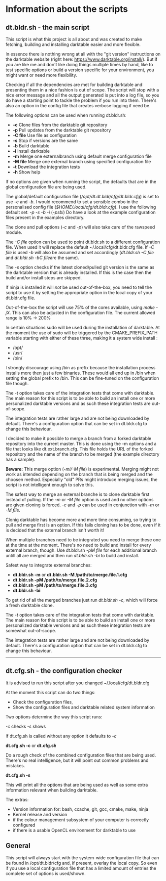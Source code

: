 
# Information about the scripts

## dt.bldr.sh - the main script

This script is what this project is all about and was created to make fetching,
building and installing darktable easier and more flexible.

In essence there is nothing wrong at all with the "git version" instructions on
the darktable website (right here: https://www.darktable.org/install/). But if
you are like me and don't like doing things multiple times by hand, like to test
specific options or build a version specific for your environment, you might
want or need more flexibility.

Checking if all the dependencies are met for building darktable and presenting
them in a nice fashion is out of scope. The script will stop with a nice error
message and all the output generated is put into a log file, so you do have a
starting point to tackle the problem if you run into them. There's also an
option in the config file that creates verbose logging if need be.

The following options can be used when running dt.bldr.sh:

*  **-c**      Clone files from the darktable git repository
*  **-p**      Pull updates from the darktable git repository
*  **-C file** Use file as configuration
*  **-s**      Stop if versions are the same
*  **-b**      Build darktable
*  **-i**      Install darktable
*  **-m**      Merge one externalbranch using default merge configuration file
*  **-M file** Merge one external branch using specified configuration file
*  **-t**      Download the integration tests
*  **-h**      Show help

If no options are given when running the script, the defaults that are in the
global configuration file are being used.

The global/default configuration file (*/opt/dt.dt.bldr/cfg/dt.bldr.cfg*) is set
to use *-c* and *-b*. I would recommend to set a sensible combo in the
personalised config file (*$HOME/.local/cfg/dt.bldr.cfg*). I use the following
default set: *-p -s -b -i* (*-psbi*) Do have a look at the example configuration
files present in the examples directory.

The clone and pull options (*-c* and *-p*) will also take care of the rawspeed
module.

The *-C file* option can be used to point dt.bldr.sh to a different
configuration file. When used it will replace the default
~/.local/cfg/dt.bldr.cfg file. If *-C file* is used *-b* will also be assumed
and set accordingly (*dt.bldr.sh -C file* and *dt.bldr.sh -bC file*are the
same).

The *-s* option checks if the latest cloned/pulled git version is the same as
the darktable version that is already installed. If this is the case then the
build and/or install steps are skipped.

If ninja is installed it will _not_ be used out-of-the-box, you need to tell the
script to use it by setting the appropriate option in the local copy of your
dt.bldr.cfg file.

Out-of-the-box the script will use 75% of the cores available, using *make -jX*.
This can also be adjusted in the configuration file. The current allowed range
is 10% -> 200%

In certain situations sudo will be used during the installation of darktable. At
the moment the use of sudo will be triggered by the CMAKE_PREFIX_PATH variable
starting with either of these three, making it a system wide install :

* /opt/
* /usr/
* /bin/

I strongly discourage using /bin as prefix because the installation process
installs more then just a few binaries. These would all end up in /bin when
setting the global prefix to /bin. This can be fine-tuned on the configuration
file though.

The -t option takes care of the integration tests that come with darktable. The
main reason for this script is to be able to build an install one or more
personalized darktable versions and as such these integration tests are
out-of-scope.

The integration tests are rather large and are not being downloaded by default.
There's a configuration option that can be set in dt.bldr.cfg to change this
behaviour. 

I decided to make it possible to merge a branch from a forked darktable
repository into the current master. This is done using the -m options and a file
that looks like dt.ext.branch.cfg. This file holds the URL of the forked
repository and the name of the branch to be merged (the example directory has a
sample).

**Beware:** This merge option (*-mi/-M file*) is experimental. Merging might not
work as intended depending on the branch that is being merged and the choosen
method. Especially "old" PRs might introduce merging issues, the script is not
intelligent enough to solve this.

The safest way to merge an external branche is to clone darktable first instead
of pulling. If the *-m* or *-M file* option is used and no other options are
given cloning is forced. *-c* and *-p* can be used in conjunction with *-m* or
*-M file*.

Clonig darktable has become more and more time consuming, so trying to pull and
merge first is an option. If this fails cloning has to be done, even if it is
decided that the external branch isn't worth it!

When multiple branches need to be integrated you need to merge these one at the
time at the moment. There's no need to build and install for every external
branch, though. Use dt.bldr.sh *-pM file* for each additional branch untill all
are merged and then run *dt.bldr.sh -bi* to build and install.

Safest way to integrate external branches:

- **dt.bldr.sh -m** or **dt.bldr.sh -M /path/to/merge.file.1.cfg**
- **dt.bldr.sh -pM /path/to/merge.file.2.cfg**
- **dt.bldr.sh -pM /path/to/merge.file.3.cfg**
- **dt.bldr.sh -bi**

To get rid of all the merged branches just run *dt.bldr.sh -c*, which will force
a fresh darktable clone.

The *-t* option takes care of the integration tests that come with darktable.
The main reason for this script is to be able to build an install one or more
personalized darktable versions and as such these integration tests are somewhat
out-of-scope.

The integration tests are rather large and are not being downloaded by default.
There's a configuration option that can be set in dt.bldr.cfg to change this
behaviour. 

---
## dt.cfg.sh - the configuration checker

It is advised to run this script after you changed ~/.local/cfg/dt.bldr.cfg

At the moment this script can do two things:

- Check the configuration files,
- Show the configuration files and darktable related system information

Two options determine the way this script runs:

  *-c* checks
  *-s* shows

If dt.cfg.sh is called without any option it defaults to *-c*

**dt.cfg.sh -c** or **dt.cfg.sh**

Do a rough check of the combined configuration files that are being used.
There's no real intelligence, but it will point out common problems and
mistakes.

**dt.cfg.sh -s**

This will print all the options that are being used as well as some extra
information relevant when building darktable.

The extras:

- Version information for: bash, ccache, git, gcc, cmake, make, ninja
- Kernel release and version
- if the colour management subsystem of your computer is correctly configured
- if there is a usable OpenCL environment for darktable to use

## General

This script will always start with the system-wide configuration file that can
be found in /opt/dt.bldr/cfg and, if present, overlay the local copy. So even if
you use a local configuration file that has a limited amount of entries the
complete set of options is used/shown.

